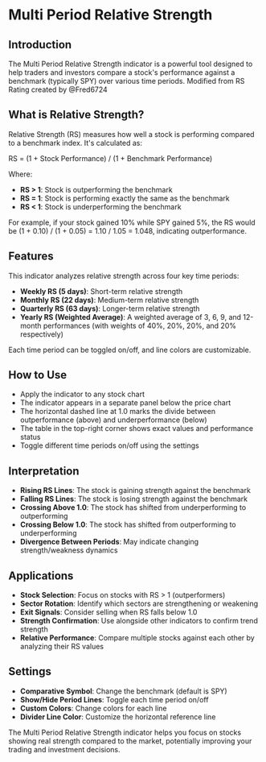 # Multi Period Relative Strength

## Introduction
The Multi Period Relative Strength indicator is a powerful tool designed to help traders and investors compare a stock's performance against a benchmark (typically SPY) over various time periods. Modified from RS Rating created by @Fred6724

## What is Relative Strength?
Relative Strength (RS) measures how well a stock is performing compared to a benchmark index. It's calculated as:

RS = (1 + Stock Performance) / (1 + Benchmark Performance)

Where:
- **RS > 1**: Stock is outperforming the benchmark
- **RS = 1**: Stock is performing exactly the same as the benchmark
- **RS < 1**: Stock is underperforming the benchmark

For example, if your stock gained 10% while SPY gained 5%, the RS would be (1 + 0.10) / (1 + 0.05) = 1.10 / 1.05 = 1.048, indicating outperformance.

## Features
This indicator analyzes relative strength across four key time periods:

- **Weekly RS (5 days)**: Short-term relative strength
- **Monthly RS (22 days)**: Medium-term relative strength
- **Quarterly RS (63 days)**: Longer-term relative strength
- **Yearly RS (Weighted Average)**: A weighted average of 3, 6, 9, and 12-month performances (with weights of 40%, 20%, 20%, and 20% respectively)

Each time period can be toggled on/off, and line colors are customizable.

## How to Use
- Apply the indicator to any stock chart
- The indicator appears in a separate panel below the price chart
- The horizontal dashed line at 1.0 marks the divide between outperformance (above) and underperformance (below)
- The table in the top-right corner shows exact values and performance status
- Toggle different time periods on/off using the settings

## Interpretation
- **Rising RS Lines**: The stock is gaining strength against the benchmark
- **Falling RS Lines**: The stock is losing strength against the benchmark
- **Crossing Above 1.0**: The stock has shifted from underperforming to outperforming
- **Crossing Below 1.0**: The stock has shifted from outperforming to underperforming
- **Divergence Between Periods**: May indicate changing strength/weakness dynamics

## Applications
- **Stock Selection**: Focus on stocks with RS > 1 (outperformers)
- **Sector Rotation**: Identify which sectors are strengthening or weakening
- **Exit Signals**: Consider selling when RS falls below 1.0
- **Strength Confirmation**: Use alongside other indicators to confirm trend strength
- **Relative Performance**: Compare multiple stocks against each other by analyzing their RS values

## Settings
- **Comparative Symbol**: Change the benchmark (default is SPY)
- **Show/Hide Period Lines**: Toggle each time period on/off
- **Custom Colors**: Change colors for each line
- **Divider Line Color**: Customize the horizontal reference line

The Multi Period Relative Strength indicator helps you focus on stocks showing real strength compared to the market, potentially improving your trading and investment decisions.
